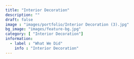 ```yaml
---
title: "Interior Decoration"
description: ""
draft: false
image : "images/portfolio/Interior Decoration (3).jpg"
bg_image: "images/feature-bg.jpg"
category: [ "Interior Decoration"]
information:
  - label : "What We Did"
    info : "Interior Decoration"
---
```



